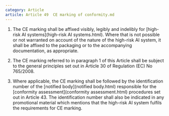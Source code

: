 ```yaml
---
category: Article
article: Article 49  CE marking of conformity.md
---
```


1. The CE marking shall be affixed visibly, legibly and indelibly for [high-risk AI systems](high-risk AI systems.html). Where that is not possible or not warranted on account of the nature of the high-risk AI system, it shall be affixed to the packaging or to the accompanying documentation, as appropriate.

2. The CE marking referred to in paragraph 1 of this Article shall be subject to the general principles set out in Article 30 of Regulation (EC) No 765/2008.

3. Where applicable, the CE marking shall be followed by the identification number of the [notified body](notified body.html) responsible for the [conformity assessment](conformity assessment.html) procedures set out in Article 43. The identification number shall also be indicated in any promotional material which mentions that the high-risk AI system fulfils the requirements for CE marking.